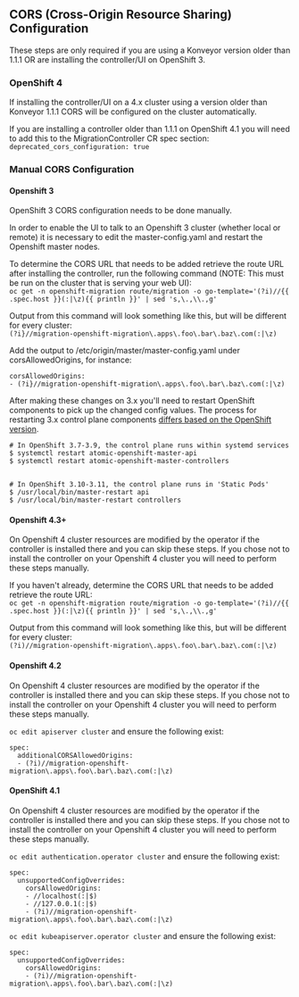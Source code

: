 ## CORS (Cross-Origin Resource Sharing) Configuration
These steps are only required if you are using a Konveyor version older than 1.1.1 OR are installing the controller/UI on OpenShift 3.

### OpenShift 4
If installing the controller/UI on a 4.x cluster using a version older than Konveyor 1.1.1 CORS will be configured on the cluster automatically. 

If you are installing a controller older than 1.1.1 on OpenShift 4.1 you will need to add this to the MigrationController CR spec section: `deprecated_cors_configuration: true`


### Manual CORS Configuration

#### Openshift 3
OpenShift 3 CORS configuration needs to be done manually.

In order to enable the UI to talk to an Openshift 3 cluster (whether local or remote) it is necessary to edit the master-config.yaml and restart the Openshift master nodes. 

To determine the CORS URL that needs to be added retrieve the route URL after installing the controller, run the following command (NOTE: This must be run on the cluster that is serving your web UI):  
`oc get -n openshift-migration route/migration -o go-template='(?i)//{{ .spec.host }}(:|\z){{ println }}' | sed 's,\.,\\.,g'`

Output from this command will look something like this, but will be different for every cluster:  
`(?i}//migration-openshift-migration\.apps\.foo\.bar\.baz\.com(:|\z)`

Add the output to /etc/origin/master/master-config.yaml under corsAllowedOrigins, for instance:
```
corsAllowedOrigins:
- (?i}//migration-openshift-migration\.apps\.foo\.bar\.baz\.com(:|\z)
```

After making these changes on 3.x you'll need to restart OpenShift components to pick up the changed config values. The process for restarting 3.x control plane components [differs based on the OpenShift version](https://docs.openshift.com/container-platform/3.10/architecture/infrastructure_components/kubernetes_infrastructure.html#control-plane-static-pods).

```
# In OpenShift 3.7-3.9, the control plane runs within systemd services
$ systemctl restart atomic-openshift-master-api
$ systemctl restart atomic-openshift-master-controllers


# In OpenShift 3.10-3.11, the control plane runs in 'Static Pods'
$ /usr/local/bin/master-restart api
$ /usr/local/bin/master-restart controllers
```

#### Openshift 4.3+
On Openshift 4 cluster resources are modified by the operator if the controller is installed there and you can skip these steps. If you chose not to install the controller on your Openshift 4 cluster you will need to perform these steps manually.

If you haven't already, determine the CORS URL that needs to be added retrieve the route URL:  
`oc get -n openshift-migration route/migration -o go-template='(?i)//{{ .spec.host }}(:|\z){{ println }}' | sed 's,\.,\\.,g'`

Output from this command will look something like this, but will be different for every cluster:  
`(?i)//migration-openshift-migration\.apps\.foo\.bar\.baz\.com(:|\z)`

#### Openshift 4.2
On Openshift 4 cluster resources are modified by the operator if the controller is installed there and you can skip these steps. If you chose not to install the controller on your Openshift 4 cluster you will need to perform these steps manually.

`oc edit apiserver cluster` and ensure the following exist:
```
spec:
  additionalCORSAllowedOrigins:
  - (?i)//migration-openshift-migration\.apps\.foo\.bar\.baz\.com(:|\z)
```

#### OpenShift 4.1
On Openshift 4 cluster resources are modified by the operator if the controller is installed there and you can skip these steps. If you chose not to install the controller on your Openshift 4 cluster you will need to perform these steps manually.

`oc edit authentication.operator cluster` and ensure the following exist:
```
spec:
  unsupportedConfigOverrides:
    corsAllowedOrigins:
    - //localhost(:|$)
    - //127.0.0.1(:|$)
    - (?i)//migration-openshift-migration\.apps\.foo\.bar\.baz\.com(:|\z)
```

`oc edit kubeapiserver.operator cluster` and ensure the following exist:
```
spec:
  unsupportedConfigOverrides:
    corsAllowedOrigins:
    - (?i)//migration-openshift-migration\.apps\.foo\.bar\.baz\.com(:|\z)
```